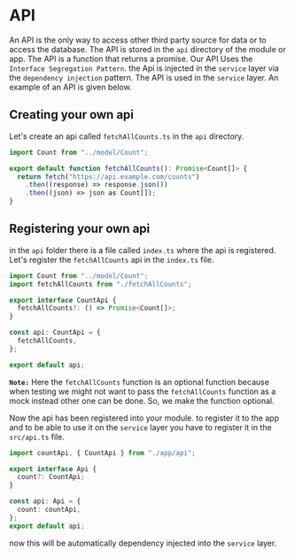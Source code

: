 # API

An API is the only way to access other third party source for data or to access the database. The API is stored in the `api` directory of the module or app. The API is a function that returns a promise. Our API Uses the `Interface Segregation Pattern`. the Api is injected in the `service` layer via the `dependency injection` pattern. The API is used in the `service` layer. An example of an API is given below.

## Creating your own api

Let's create an api called `fetchAllCounts.ts` in the `api` directory.

```ts
import Count from "../model/Count";

export default function fetchAllCounts(): Promise<Count[]> {
  return fetch("https://api.example.com/counts")
    .then((response) => response.json())
    .then((json) => json as Count[]);
}
```

## Registering your own api

in the `api` folder there is a file called `index.ts` where the api is registered. Let's register the `fetchAllCounts` api in the `index.ts` file.

```ts
import Count from "../model/Count";
import fetchAllCounts from "./fetchAllCounts";

export interface CountApi {
  fetchAllCounts?: () => Promise<Count[]>;
}

const api: CountApi = {
  fetchAllCounts,
};

export default api;
```

**`Note:`** Here the `fetchAllCounts` function is an optional function because when testing we might not want to pass the `fetchAllCounts` function as a mock instead other one can be done. So, we make the function optional.

Now the api has been registered into your module. to register it to the app and to be able to use it on the `service` layer you have to register it in the `src/api.ts` file.

```ts
import countApi, { CountApi } from "./app/api";

export interface Api {
  count?: CountApi;
}

const api: Api = {
  count: countApi,
};
export default api;
```

now this will be automatically dependency injected into the `service` layer.
